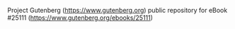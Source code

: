 Project Gutenberg (https://www.gutenberg.org) public repository for eBook #25111 (https://www.gutenberg.org/ebooks/25111)
